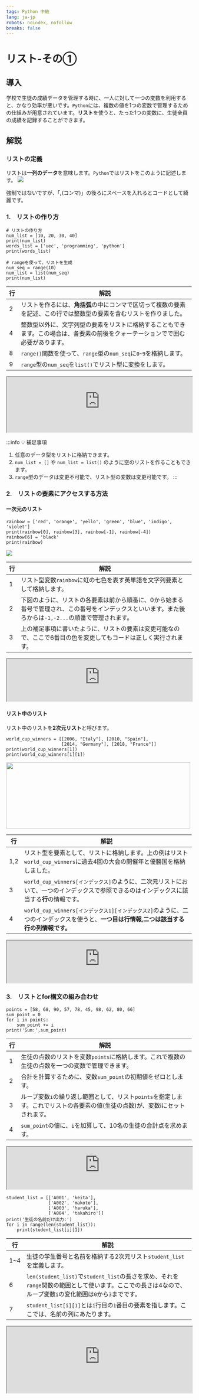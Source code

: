 ```yaml
---
tags: Python 中級
lang: ja-jp
robots: noindex, nofollow
breaks: false
---
```


<style>
.code {
user-select: none;
-ms-user-select: none;
-webkit-user-select: none;
cursor: not-allowed
}
</style>

# リスト-その①

## 導入
学校で生徒の成績データを管理する時に、一人に対して一つの変数を利用すると、かなり効率が悪いです。`Python`には、複数の値を1つの変数で管理するための仕組みが用意されています。**リスト**を使うと、たった1つの変数に、生徒全員の成績を記録することができます。


## 解説
### リストの定義
リストは**一列のデータ**を意味します。`Python`ではリストをこのように記述します。
![](https://i.imgur.com/nD4nOfu.png)

強制ではないですが、「**,**(コンマ)」の後ろにスペースを入れるとコードとして綺麗です。

### 1.　リストの作り方
```python=1
# リストの作り方
num_list = [10, 20, 30, 40]
print(num_list)
words_list = ['uec', 'programming', 'python']
print(words_list)

# rangeを使って、リストを生成
num_seq = range(10)
num_list = list(num_seq)
print(num_list)
```

| 行 | 解説 |
|-----|-----|
|2|リストを作るには、**角括弧**の中にコンマで区切って複数の要素を記述、この行では整数型の要素を含むリストを作りました。|
|4|整数型以外に、文字列型の要素をリストに格納することもできます。この場合は、各要素の前後をクォーテーションでで囲む必要があります。|
|8|`range()`関数を使って、`range`型の`num_seq`に`0~9`を格納します。|
|9|`range`型の`num_seq`を`list()`でリスト型に変換をします。|

<iframe height="150px" width="100%" src="https://1-1.programminguec.repl.run/?lite=true"></iframe>

:::info
:bulb: 補足事項
1. 任意のデータ型をリストに格納できます。
2. `num_list = []` や `num_list = list()` のように空のリストを作ることもできます。
3. `range`型のデータは変更不可能で、リスト型の変数は変更可能です。
:::

### 2.　リストの要素にアクセスする方法

#### 一次元のリスト

```python=1
rainbow = ['red', 'orange', 'yello', 'green', 'blue', 'indigo', 'violet']
print(rainbow[0], rainbow[3], rainbow[-1], rainbow[-4])
rainbow[6] = 'black'
print(rainbow)
```
![](https://i.imgur.com/yQgkPdF.png)

|行|解説|
|---|---|
|1|リスト型変数`rainbow`に虹の七色を表す英単語を文字列要素として格納します。|
|2|下図のように、リストの各要素は前から順番に、0から始まる番号で管理され、この番号をインデックスといいます。また後ろからは`-1,-2...`の順番で管理されます。|
|3|上の補足事項に書いたように、リストの要素は変更可能なので、ここで6番目の色を変更してもコードは正しく実行されます。|

<iframe width="100%" height="115" src="https://1-2.programminguec.repl.run"></iframe>


#### リスト中のリスト

リスト中のリストを**2次元リスト**と呼びます。

``` python=1
world_cup_winners = [[2006, "Italy"], [2010, "Spain"],
                     [2014, "Germany"], [2018, "France"]]
print(world_cup_winners[1])
print(world_cup_winners[1][1])  
```
<img src="https://i.imgur.com/xrMhlYD.png" width=500 height=180/>

|行|解説|
|---|---|
|1,2|リスト型を要素として、リストに格納します。上の例はリスト`world_cup_winners`に過去4回の大会の開催年と優勝国を格納しました。|
|3|`world_cup_winners[インデックス]`のように、二次元リストにおいて、一つのインデックスで参照できるのはインデックスに該当する**行**の情報です。|
|4|`world_cup_winners[インデックス1][インデックス2]`のように、二つのインデックスを使うと、**一つ目は行情報,二つは該当する行の列情報です。**|


<iframe width="100%" height="115" src="https://1-3.programminguec.repl.run"></iframe>

### 3.　リストとfor構文の組み合わせ
``` python=1
points = [58, 68, 90, 57, 78, 45, 98, 62, 80, 66]
sum_point = 0
for i in points:
    sum_point += i
print('Sum:',sum_point)
```

|行|解説|
|---|---|
|1|生徒の点数のリストを変数`points`に格納します。これで複数の生徒の点数を一つの変数で管理できます。|
|2|合計を計算するために、変数`sum_point`の初期値をゼロとします。|
|3|ループ変数`i`の繰り返し範囲として、リスト`points`を指定します。これでリストの各要素の値(生徒の点数)が、変数iにセットされます。|
|4|`sum_point`の値に、`i`を加算して、10名の生徒の合計点を求めます。|

<iframe width="100%" height="115" src="https://1-4.programminguec.repl.run"></iframe>

``` python=1
student_list = [['A001', 'keita'],
                ['A002', 'makoto'],
                ['A003', 'haruka'],
                ['A004', 'takahiro']]
print('生徒の名前だけ出力:')
for i in range(len(student_list)):
    print(student_list[i][1])
```

|行|解説|
|---|---|
|1~4|生徒の学生番号と名前を格納する2次元リスト`student_list`を定義します。|
|6|`len(student_list)`で`student_list`の長さを求め、それを`range`関数の範囲として使います。ここでの長さは4なので、ループ変数`i`の変化範囲は`0`から`3`までです。|
|7|`student_list[i][1]`とは`i`行目の`1`番目の要素を指します。ここでは、名前の列にあたります。|

<iframe height="180px" width="100%" src="https://1-5.programminguec.repl.run?lite=true"></iframe>


<div style='display: none'>

## クイズ例

1. リストの作り方として、正しいものを選んでください。
- [x] `new_list = []` 
- [ ] `new_list = ()` 
- [x] `new_list = ['hello', '123', 123, 'python']`
- [x] `new_list = list()`

2. 以下のコードの実行結果を選んでください。
<div class = 'code'>

``` python=1
a=[3] 
alist=[1, 2, 3, 4, 5] 
print(a in alist)
```

- [ ] `0`
- [x] `False`
- [ ] `1`
- [ ] `True`


3. 以下のコードの実行結果を選んでください。


``` python=1
rainbow = ['red','orange','yello','green','blue','indigo','violet']
print(rainbow[-3][-3], rainbow[0][2], rainbow[-2], rainbow[2])
```

- [x] `l d indigo yellow`
- [ ] `r e yellow blue`
- [ ] `i v blue violet`
- [ ] `a b green blue`

4. 以下はまさや君の友達の誕生日を格納するリストです。まさや君は今みずきさんの誕生日の日付(月-日)を出力しようとしています。アンダーラインに入る正しいコードを以下から選んでください。
 
``` python=1
friends_birthday=[['yuta','1998','6-29'],
                  ['akane','1996','7-18'],
                  ['mizuki','1995','7-28']] 
print(________)
```


- [x] `friends_birthday[2][2]`
- [x] `friends_birthday[-1][-1]`
- [x] `friends_birthday[-1][2]`
- [x] `friends_birthday[2][-1]`

5. 以下のコードを実行すると、エラーメッセージが表示されます。以下の選択肢からエラーが発生する行の番号を選んでください。

``` python=1
num = [5, 4, 3, [2,1], 0]
print(num[0])
print(num[3][0])
print(num[5])
print(num[3][-1])
```
- [ ] `2行目`
- [ ] `3行目`
- [x] `4行目`
- [ ] `5行目`
</div>



